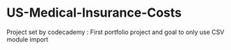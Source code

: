# US-Medical-Insurance-Costs
Project set by codecademy : First portfolio project and goal to only use CSV module import 
